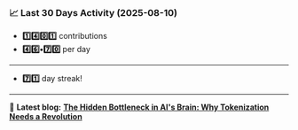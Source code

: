<!--START_STATS-->
### 📈 Last 30 Days Activity (2025-08-10)  
- **1️⃣4️⃣0️⃣1️⃣** contributions  
- **4️⃣6️⃣•7️⃣0️⃣** per day
---
- **7️⃣1️⃣** day streak!
---
📝 **Latest blog:** [**The Hidden Bottleneck in AI's Brain: Why Tokenization Needs a Revolution**](https://andriak.com/blog/tokenization-revolution)
<!--END_STATS-->
